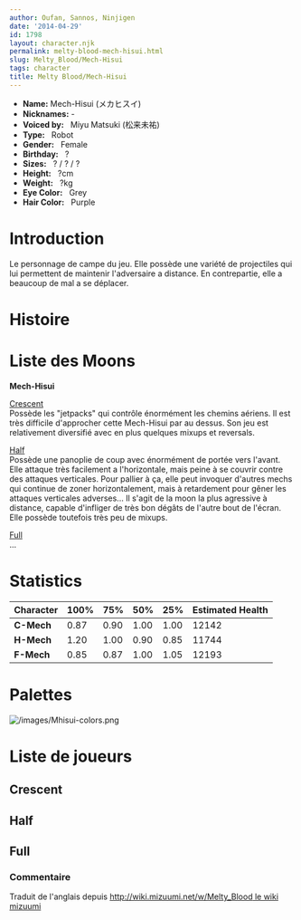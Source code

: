 ```yaml
---
author: Oufan, Sannos, Ninjigen
date: '2014-04-29'
id: 1798
layout: character.njk
permalink: melty-blood-mech-hisui.html
slug: Melty_Blood/Mech-Hisui
tags: character
title: Melty Blood/Mech-Hisui
---
```


- **Name:** Mech-Hisui (メカヒスイ)
- **Nicknames:** -
- **Voiced by:**   Miyu Matsuki
(松来未祐)
- **Type:**   Robot 
- **Gender:**   Female
 - **Birthday:**   ?
- **Sizes:**   ? / ? /
?
- **Height:**   ?cm
- **Weight:**   ?kg
- **Eye Color:**   Grey
- **Hair Color:**   Purple


# Introduction

Le personnage de campe du jeu. Elle possède une variété de projectiles
qui lui permettent de maintenir l'adversaire a distance. En
contrepartie, elle a beaucoup de mal a se déplacer.

# Histoire

# Liste des Moons

**Mech-Hisui**

[Crescent](melty-blood-mech-hisui-crescent-moon.html)  
Possède les "jetpacks" qui contrôle énormément les chemins aériens. Il
est très difficile d'approcher cette Mech-Hisui par au dessus. Son jeu
est relativement diversifié avec en plus quelques mixups et reversals.

[Half](melty-blood-mech-hisui-half-moon.html)  
Possède une panoplie de coup avec énormément de portée vers l'avant.
Elle attaque très facilement a l'horizontale, mais peine à se couvrir
contre des attaques verticales. Pour pallier à ça, elle peut invoquer
d'autres mechs qui continue de zoner horizontalement, mais à retardement
pour gêner les attaques verticales adverses... Il s'agit de la moon la
plus agressive à distance, capable d'infliger de très bon dégâts de
l'autre bout de l'écran. Elle possède toutefois très peu de mixups.

[Full](melty-blood-mech-hisui-full-moon.html)  
...

# Statistics

| Character  | 100% | 75%  | 50%  | 25%  | Estimated Health |
|------------|------|------|------|------|------------------|
| **C-Mech** | 0.87 | 0.90 | 1.00 | 1.00 | 12142            |
| **H-Mech** | 1.20 | 1.00 | 0.90 | 0.85 | 11744            |
| **F-Mech** | 0.85 | 0.87 | 1.00 | 1.05 | 12193            |

# Palettes

![](/images/Mhisui-colors.png "/images/Mhisui-colors.png")

# Liste de joueurs

## Crescent

## Half

## Full

### Commentaire

Traduit de l'anglais depuis [http://wiki.mizuumi.net/w/Melty_Blood le
wiki
mizuumi](http://wiki.mizuumi.net/w/Melty_Blood_le_wiki_mizuumi)